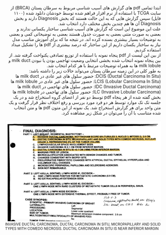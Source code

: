 <div style="direction:rtl;">
ابتدا تمامی
pdf
های گزارش های آسیب شناسی مربوط به سرطان پستان
(BRCA)
از سایت
TCGA
با استفاده از نرم افزار فراهم شده توسط خودشان دانلود شده (۱۱۰۰ فایل) سپس گزارش هایی که به این حالت هستند که بخش
Diagnosis
 دارند و بخش
Diagnosis
آن ها هم چندین بخش مختلف دارد انتخاب شد.
<br>
علت این موضوع این است که گزارش های آسیب شناسی ساختار یکسانی ندارند و بعضی به صورت متنی بعضی به صورت جدول هستند بعضی به توضیحاتی کمی و بعضی به توضیحات بسیار بیشتری بسنده کرده اند. در نتیجه ما که برای آموزش مناسب مدل نیاز به ساختار یکسان داریم از این ساختار که درصد بیشتری از 
pdf
ها را تشکیل میداد استفاده کردیم.
<br>
از بین این لیست از
pdf
پنجاه نمونه با استفاده از توزیع تصادفی یکنواخت گرفته شد.
از بین پنجاه نمونه انتخاب شده بخشی انتخابی وضعیت تهاجمی بودن یا نبودن
milk duct
و
milk lobule
ها به همراه توضیحات مرتبط با هر کدام انتخاب شد.
<br>
به طور کلی در این زمینه سرطان پستان می‌تواند حالات زیر را داشته باشد:
<br>
DCIS (Ductal Carcinoma In Situ):
حضور سلول های غیر عادی در
milk duct
ها
<br>
LCIS (Lobular Carcinoma In Situ):
حضور سلول های غیر عادی در
milk lobule
ها
<br>
IDC (Invasive Ductal Carcinoma):
حضور سلول های تهاجمی در
milk duct
ها
<br>
ILC (Invasive Lobular Carcinoma):
حضور سلول های تهاجمی در
milk lobule
ها
<br>
بخش گفته شده از هر پنجاه
pdf
توسط دو نفر از اعضای گروه استخراج شد و در یک جلسه تک تک موارد توسط هر دو فرد مورد بررسی و رفع اختلاف نظر قرار گرفت و یک متن واحد برای هر گزارش استخراج شد.
یک نمونه از این متون
pdf
ها و متن انتخاب شده متناسب با آن را می‌توان در شکل زیر مشاهده کرد.
</div>
<div>
<br>
<div style="width:image width px; font-size:80%; text-align:left;">
<img src="../color-normalization/sample_images/figure1.png">
<br>
INVASIVE DUCTAL CARCINOMA, DUCTAL CARCINOMA IN SITU, MICROPAPILLARY AND SOLID TYPES WITH COMEDO NECROSIS. DUCTAL CARCINOMA IN SITU IS NEAR INFERIOR MARGIN
</div>
